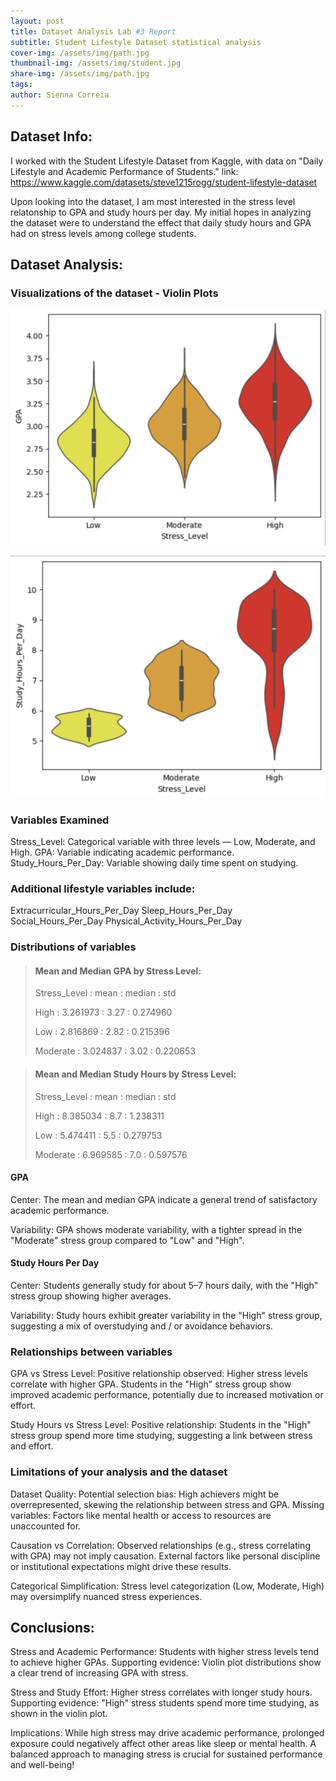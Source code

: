 ```yaml
---
layout: post
title: Dataset Analysis Lab #3 Report
subtitle: Student Lifestyle Dataset statistical analysis 
cover-img: /assets/img/path.jpg
thumbnail-img: /assets/img/student.jpg
share-img: /assets/img/path.jpg
tags: 
author: Sienna Correia
---
```


## Dataset Info:
I worked with the Student Lifestyle Dataset from Kaggle, with data on "Daily Lifestyle and Academic Performance of Students."
link: https://www.kaggle.com/datasets/steve1215rogg/student-lifestyle-dataset 

Upon looking into the dataset, I am most interested in the stress level relatonship to GPA and study hours per day. My initial hopes in analyzing the dataset were to understand the effect that daily study hours and GPA had on stress levels among college students.

## Dataset Analysis:

### Visualizations of the dataset - Violin Plots 

![Stress Levels vs GPA Violin Plot](/assets/img/stress_vs_gpa.png)
 
![Stress Levels vs Daily Study Hours Violin Plot](/assets/img/stress_vs_study_hours.png)


### Variables Examined
Stress_Level: Categorical variable with three levels — Low, Moderate, and High.
GPA: Variable indicating academic performance.
Study_Hours_Per_Day: Variable showing daily time spent on studying.

### Additional lifestyle variables include:
Extracurricular_Hours_Per_Day
Sleep_Hours_Per_Day
Social_Hours_Per_Day
Physical_Activity_Hours_Per_Day

### Distributions of variables 

> #### Mean and Median GPA by Stress Level:
>  Stress_Level : mean : median : std                
>
> High :
> 3.261973   :   3.27   :   0.274960
>
> Low :
> 2.816869   :   2.82   :   0.215396
>
> Moderate :
> 3.024837   :   3.02   :   0.220653

> #### Mean and Median Study Hours by Stress Level:
>  Stress_Level : mean : median : std
> 
> High :
> 8.385034   :    8.7   :    1.238311
>
> Low :
> 5.474411   :    5.5   :    0.279753
>
> Moderate :
>  6.969585   :   7.0   :    0.597576

#### GPA
Center: The mean and median GPA indicate a general trend of satisfactory academic performance.

Variability: GPA shows moderate variability, with a tighter spread in the "Moderate" stress group compared to "Low" and "High".

#### Study Hours Per Day 
Center: Students generally study for about 5–7 hours daily, with the "High" stress group showing higher averages.

Variability: Study hours exhibit greater variability in the "High" stress group, suggesting a mix of overstudying and / or avoidance behaviors.

### Relationships between variables
GPA vs Stress Level:
Positive relationship observed: Higher stress levels correlate with higher GPA. Students in the "High" stress group show improved academic performance, potentially due to increased motivation or effort.

Study Hours vs Stress Level:
Positive relationship: Students in the "High" stress group spend more time studying, suggesting a link between stress and effort.


### Limitations of your analysis and the dataset
Dataset Quality:
Potential selection bias: High achievers might be overrepresented, skewing the relationship between stress and GPA.
Missing variables: Factors like mental health or access to resources are unaccounted for.

Causation vs Correlation:
Observed relationships (e.g., stress correlating with GPA) may not imply causation. External factors like personal discipline or institutional expectations might drive these results.

Categorical Simplification:
Stress level categorization (Low, Moderate, High) may oversimplify nuanced stress experiences.

## Conclusions:
Stress and Academic Performance:
Students with higher stress levels tend to achieve higher GPAs.
Supporting evidence: Violin plot distributions show a clear trend of increasing GPA with stress.

Stress and Study Effort:
Higher stress correlates with longer study hours.
Supporting evidence: "High" stress students spend more time studying, as shown in the violin plot.

Implications:
While high stress may drive academic performance, prolonged exposure could negatively affect other areas like sleep or mental health.
A balanced approach to managing stress is crucial for sustained performance and well-being!
